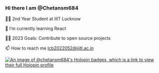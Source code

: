 ### Hi there I am @Chetansm684
👨‍🎓 2nd Year Student at IIIT Lucknow

🌱 I’m currently learning React

👨‍💻 2023 Goals: Contribute to open source projects

📫 How to reach me lcb2022052@iiitl.ac.in

[![An image of @chetansm684's Holopin badges, which is a link to view their full Holopin profile](https://holopin.me/chetansm684)](https://holopin.io/@chetansm684)
